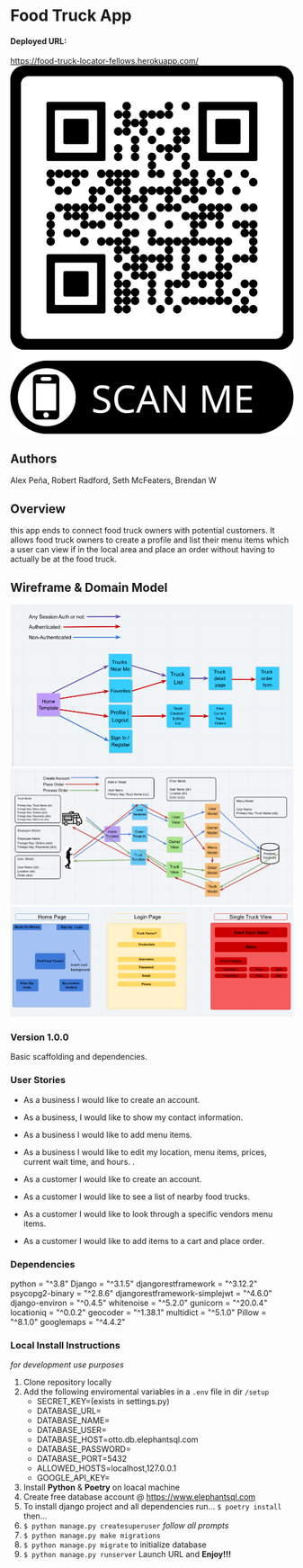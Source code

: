 # Food Truck App
#### Deployed URL:
https://food-truck-locator-fellows.herokuapp.com/
![QR Code](./assets/frame.png)

## Authors
Alex Peña, Robert Radford, Seth McFeaters, Brendan W

## Overview
 this app ends to connect food truck owners with potential customers. It allows food truck owners to create a profile and list their menu items which a user can view if in the local area and place an order without having to actually be at the food truck.

## Wireframe & Domain Model
![Permission Model](./assets/Permission-model.png)
![Domain Model](./assets/Domain-Model.png)
![Wire Frame](./assets/Wire-frames.png)

### Version 1.0.0
Basic scaffolding and dependencies.

### User Stories
- As a business I would like to create an account.
- As a business, I would like to show my contact information.
- As a business I would like to add menu items.
- As a business I would like to edit my location,  menu items, prices, current wait time, and hours. .

- As a customer I would like to create an account.
- As a customer I would like to see a list of nearby food trucks.
- As a customer I would like to look through a specific vendors menu items.
- As a customer I would like to add items to a cart and place order.


### Dependencies
python = "^3.8"
Django = "^3.1.5"
djangorestframework = "^3.12.2"
psycopg2-binary = "^2.8.6"
djangorestframework-simplejwt = "^4.6.0"
django-environ = "^0.4.5"
whitenoise = "^5.2.0"
gunicorn = "^20.0.4"
locationiq = "^0.0.2"
geocoder = "^1.38.1"
multidict = "^5.1.0"
Pillow = "^8.1.0"
googlemaps = "^4.4.2"

### Local Install Instructions 
*for development use purposes*

1. Clone repository locally
2. Add the following enviromental variables in a ```.env``` file in dir ```/setup```
   - SECRET_KEY=(exists in settings.py)
   - DATABASE_URL=
   - DATABASE_NAME=
   - DATABASE_USER=
   - DATABASE_HOST=otto.db.elephantsql.com
   - DATABASE_PASSWORD=
   - DATABASE_PORT=5432
   - ALLOWED_HOSTS=localhost,127.0.0.1
   - GOOGLE_API_KEY=
3. Install **Python** & **Poetry** on loacal machine
4. Create free database account @ https://www.elephantsql.com
5. To install django project and all dependencies run...
   ```$ poetry install```
   then...
6. ```$ python manage.py createsuperuser```
   *follow all prompts*
7. ```$ python manage.py make migrations```
8. ```$ python manage.py migrate```
   to initialize database
9.  ```$ python manage.py runserver```
    Launch URL and **Enjoy!!!**
